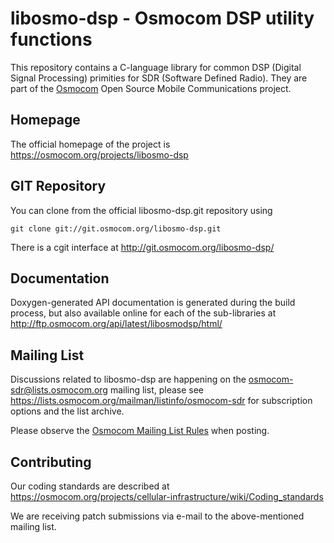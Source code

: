 libosmo-dsp - Osmocom DSP utility functions
===========================================

This repository contains a C-language library for common DSP (Digital
Signal Processing) primities for SDR (Software Defined Radio).
They are part of the [Osmocom](https://osmocom.org/) Open Source Mobile
Communications project.

Homepage
--------

The official homepage of the project is
https://osmocom.org/projects/libosmo-dsp

GIT Repository
--------------

You can clone from the official libosmo-dsp.git repository using

	git clone git://git.osmocom.org/libosmo-dsp.git

There is a cgit interface at http://git.osmocom.org/libosmo-dsp/

Documentation
-------------

Doxygen-generated API documentation is generated during the build
process, but also available online for each of the sub-libraries at
<http://ftp.osmocom.org/api/latest/libosmodsp/html/>

Mailing List
------------

Discussions related to libosmo-dsp are happening on the
osmocom-sdr@lists.osmocom.org mailing list, please see
https://lists.osmocom.org/mailman/listinfo/osmocom-sdr for subscription
options and the list archive.

Please observe the [Osmocom Mailing List
Rules](https://osmocom.org/projects/cellular-infrastructure/wiki/Mailing_List_Rules)
when posting.

Contributing
------------

Our coding standards are described at
https://osmocom.org/projects/cellular-infrastructure/wiki/Coding_standards

We are receiving patch submissions via e-mail to the above-mentioned
mailing list.
